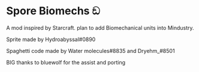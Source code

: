# Spore Biomechs ඞ
A mod inspired by Starcraft. plan to add Biomechanical units into Mindustry.

Sprite made by Hydroabyssal#0890

Spaghetti code made by Water molecules#8835 and Dryehm_#8501

BIG thanks to bluewolf for the assist and porting


